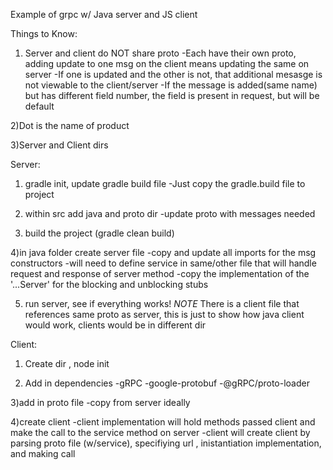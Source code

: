 Example of grpc w/ Java server and JS client

Things to Know:
1) Server and client do NOT share proto
-Each have their own proto, adding update to one msg on the client means updating the same on server
-If one is updated and the other is not, that additional mesasge is not viewable to the client/server
-If the message is added(same name) but has different field number, the field is present in request, but will be default

2)Dot is the name of product

3)Server and Client dirs


Server:
1) gradle init, update gradle build file
-Just copy the gradle.build file to project

2) within src add java and proto dir
-update proto with messages needed

3) build the project (gradle clean build)

4)in java folder create server file
-copy and update all imports for the msg constructors
-will need to define service in same/other file that will handle request and response of server method
-copy the implementation of the '...Server' for the blocking and unblocking stubs


5) run server, see if everything works!
*NOTE* There is a client file that references same proto as server, this is just to show how java client would work, clients would be in different dir

Client:
1) Create dir , node init

2) Add in dependencies
-gRPC
-google-protobuf
-@gRPC/proto-loader

3)add in proto file
-copy from server ideally

4)create client
-client implementation will hold methods passed client and make the call to the service method on server
-client will create client by parsing proto file (w/service), specifiying url , inistantiation implementation, and making call 
